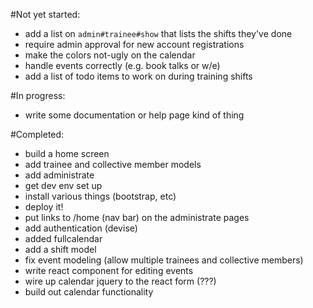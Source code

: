 #Not yet started: 

* add a list on `admin#trainee#show` that lists the shifts they've done
* require admin approval for new account registrations
* make the colors not-ugly on the calendar
* handle events correctly (e.g. book talks or w/e)
* add a list of todo items to work on during training shifts

#In progress:

* write some documentation or help page kind of thing

#Completed:

* build a home screen
* add trainee and collective member models
* add administrate
* get dev env set up
* install various things (bootstrap, etc)
* deploy it!
* put links to /home (nav bar) on the administrate pages
* add authentication (devise)
* added fullcalendar
* add a shift model
* fix event modeling (allow multiple trainees and collective members)
* write react component for editing events
* wire up calendar jquery to the react form (???)
* build out calendar functionality
